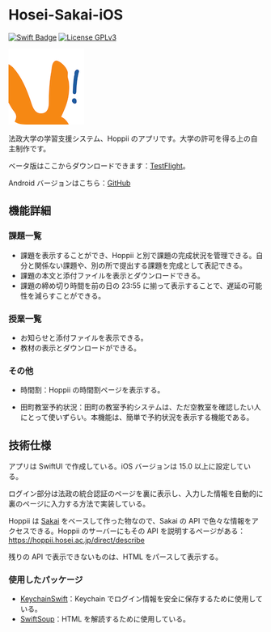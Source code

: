 # Hosei-Sakai-iOS

[![Swift Badge](https://img.shields.io/badge/Swift-5.0-F05138?logo=swift&logoColor=fff&style=flat)](https://developer.apple.com/swift/)
[![License GPLv3](https://img.shields.io/badge/License-GPLv3-blue.svg?style=flat)](https://www.gnu.org/licenses/gpl-3.0.html)

![icon](assets/icon.png)

法政大学の学習支援システム、Hoppii のアプリです。大学の許可を得る上の自主制作です。

ベータ版はここからダウンロードできます：[TestFlight](https://testflight.apple.com/join/jkk2nFWH)。

Android バージョンはこちら：[GitHub](https://github.com/megabitsenmzq/Hosei-Sakai-Android)

## 機能詳細

### 課題一覧

- 課題を表示することができ、Hoppii と別で課題の完成状況を管理できる。自分と関係ない課題や、別の所で提出する課題を完成として表記できる。
- 課題の本文と添付ファイルを表示とダウンロードできる。
- 課題の締め切り時間を前の日の 23:55 に揃って表示することで、遅延の可能性を減らすことができる。

### 授業一覧

- お知らせと添付ファイルを表示できる。
- 教材の表示とダウンロードができる。

### その他

- 時間割：Hoppii の時間割ページを表示する。

- 田町教室予約状況：田町の教室予約システムは、ただ空教室を確認したい人にとって使いずらい。本機能は、簡単で予約状況を表示する機能である。

## 技術仕様

アプリは SwiftUI で作成している。iOS バージョンは 15.0 以上に設定している。

ログイン部分は法政の統合認証のページを裏に表示し、入力した情報を自動的に裏のページに入力する方法で実装している。

Hoppii は [Sakai](https://www.sakailms.org) をベースして作った物なので、Sakai の API で色々な情報をアクセスできる。Hoppii のサーバーにもその API を説明するページがある：https://hoppii.hosei.ac.jp/direct/describe

残りの API で表示できないものは、HTML をパースして表示する。

### 使用したパッケージ

- [KeychainSwift](https://github.com/evgenyneu/keychain-swift)：Keychain でログイン情報を安全に保存するために使用している。
- [SwiftSoup](https://github.com/scinfu/SwiftSoup)：HTML を解読するために使用している。 